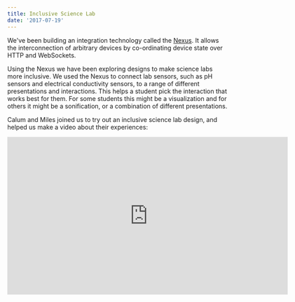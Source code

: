 ```yaml
---
title: Inclusive Science Lab
date: '2017-07-19'
---
```

We've been building an integration technology called the [Nexus](https://wiki.gpii.net/w/The_Nexus).
It allows the interconnection of arbitrary devices by co-ordinating
device state over HTTP and WebSockets.

Using the Nexus we have been exploring designs to make science labs more inclusive. We
used the Nexus to connect lab sensors, such as pH sensors and electrical conductivity
sensors, to a range of different presentations and interactions. This helps a student
pick the interaction that works best for them. For some students this might be a
visualization and for others it might be a sonification, or a combination
of different presentations.

Calum and Miles joined us to try out an inclusive science lab design, and helped us make
a video about their experiences:

<iframe width="640" height="360" src="https://www.youtube-nocookie.com/embed/NNwc0VYRhU
U?rel=0&amp;ecver=1" frameborder="0" allowfullscreen>
</iframe>
